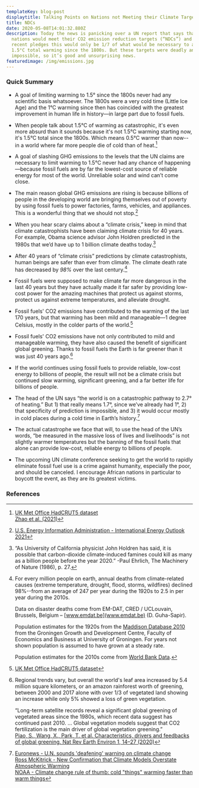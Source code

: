 ```yaml
---
templateKey: blog-post
displaytitle: Talking Points on Nations not Meeting their Climate Targets
title: NDCs
date: 2020-05-08T14:01:32.880Z
description: Today the news is panicking over a UN report that says that even if
  nations would meet their CO2 emission reduction targets (“NDCs”) and most
  recent pledges this would only be 1/7 of what would be necessary to avoid
  1.5°C total warming since the 1800s. But these targets were deadly and
  impossible, so it’s good and unsurprising news.
featuredimage: /img/emissions.jpg
---
```

### Quick Summary

- A goal of limiting warming to 1.5° since the 1800s never had any scientific basis whatsoever. The 1800s were a very cold time (Little Ice Age) and the 1°C warming since then has coincided with the greatest improvement in human life in history—in large part due to fossil fuels.

- When people talk about 1.5°C of warming as catastrophic, it's even more absurd than it sounds because it's not 1.5°C warming starting now, it's 1.5°C total since the 1800s. Which means 0.5°C warmer than now--in a world where far more people die of cold than of heat.[^1]

- A goal of slashing GHG emissions to the levels that the UN claims are necessary to limit warming to 1.5°C never had any chance of happening—because fossil fuels are by far the lowest-cost source of reliable energy for most of the world. Unreliable solar and wind can’t come close.

- The main reason global GHG emissions are rising is because billions of people in the developing world are bringing themselves out of poverty by using fossil fuels to power factories, farms, vehicles, and appliances. This is a wonderful thing that we should not stop.[^2]

- When you hear scary claims about a “climate crisis,” keep in mind that climate catastrophists have been claiming climate crisis for 40 years. For example, Obama science advisor John Holdren predicted in the 1980s that we’d have up to 1 billion climate deaths today.[^3]

- After 40 years of “climate crisis” predictions by climate catastrophists, human beings are safer than ever from climate. The climate death rate has decreased by *98%* over the last century.[^4]

- Fossil fuels were supposed to make climate far more dangerous in the last 40 years but they have actually made it far safer by providing low-cost power for the amazing machines that protect us against storms, protect us against extreme temperatures, and alleviate drought.

- Fossil fuels' CO2 emissions have contributed to the warming of the last 170 years, but that warming has been mild and manageable—1 degree Celsius, mostly in the colder parts of the world.[^5]

- Fossil fuels' CO2 emissions have not only contributed to mild and manageable warming, they have also caused the benefit of significant global greening. Thanks to fossil fuels the Earth is far greener than it was just 40 years ago.[^6]

- If the world continues using fossil fuels to provide reliable, low-cost energy to billions of people, the result will not be a climate crisis but continued slow warming, significant greening, and a far better life for billions of people.

- The head of the UN says “the world is on a catastrophic pathway to 2.7° of heating.” But 1) that really means 1.7°, since we’ve already had 1°, 2) that specificity of prediction is impossible, and 3) it would occur mostly in cold places during a cold time in Earth’s history.[^7]

- The actual catastrophe we face that will, to use the head of the UN’s words, “be measured in the massive loss of lives and livelihoods” is not slightly warmer temperatures but the banning of the fossil fuels that alone can provide low-cost, reliable energy to billions of people.

- The upcoming UN climate conference seeking to get the world to rapidly eliminate fossil fuel use is a crime against humanity, especially the poor, and should be canceled. I encourage African nations in particular to boycott the event, as they are its greatest victims.

### References

[^1]:
    [UK Met Office HadCRUT5 dataset](https://www.metoffice.gov.uk/hadobs/hadcrut5/)\
    [Zhao et al. (2021)](https://doi.org/10.1016/S2542-5196(21)00081-4)

[^2]: [U.S. Energy Information Administration - International Energy Outlook 2021](https://www.eia.gov/outlooks/ieo/consumption/sub-topic-02.php)

[^3]: “As University of California physicist John Holdren has said, it is possible that carbon-dioxide climate-induced famines could kill as many as a billion people before the year 2020.” -Paul Ehrlich, The Machinery of Nature (1986), p. 27.

[^4]:
    For every million people on earth, annual deaths from climate-related causes (extreme temperature, drought, flood, storms, wildfires) declined 98%--from an average of 247 per year during the 1920s to 2.5 in per year during the 2010s.

    Data on disaster deaths come from EM-DAT, CRED / UCLouvain, Brussels, Belgium – [www.emdat.be](www.emdat.be) (D. Guha-Sapir).

    Population estimates for the 1920s from the [Maddison Database 2010](https://www.rug.nl/ggdc/historicaldevelopment/maddison/releases/maddison-database-2010) from the Groningen Growth and Development Centre, Faculty of Economics and Business at University of Groningen. For years not shown population is assumed to have grown at a steady rate.

    Population estimates for the 2010s come from [World Bank Data](https://data.worldbank.org/indicator/SP.POP.TOTL).

[^5]: [UK Met Office HadCRUT5 dataset](https://www.metoffice.gov.uk/hadobs/hadcrut5/)

[^6]: 
    Regional trends vary, but overall the world's leaf area increased by 5.4 million square kilometers, or an amazon rainforest worth of greening, between 2000 and 2017 alone with over 1/3 of vegetated land showing an increase while only 5% showed a loss of green vegetation.

    “Long-term satellite records reveal a significant global greening of vegetated areas since the 1980s, which recent data suggest has continued past 2010. …
    Global vegetation models suggest that CO2 fertilization is the main driver of global vegetation greening.”\
    [Piao, S., Wang, X., Park, T. et al. Characteristics, drivers and feedbacks of global greening. Nat Rev Earth Environ 1, 14–27 (2020)](https://doi.org/10.1038/s43017-019-0001-x)

[^7]:
    [Euronews - U.N. sounds 'deafening' warning on climate change](https://www.euronews.com/2021/08/09/us-climate-change-ipcc-report)\
    [Ross McKitrick - New Confirmation that Climate Models Overstate Atmospheric Warming](https://judithcurry.com/2021/08/17/new-confirmation-that-climate-models-overstate-atmospheric-warming-2/)\
    [NOAA - Climate change rule of thumb: cold "things" warming faster than warm things](https://www.climate.gov/news-features/blogs/beyond-data/climate-change-rule-thumb-cold-things-warming-faster-warm-things)